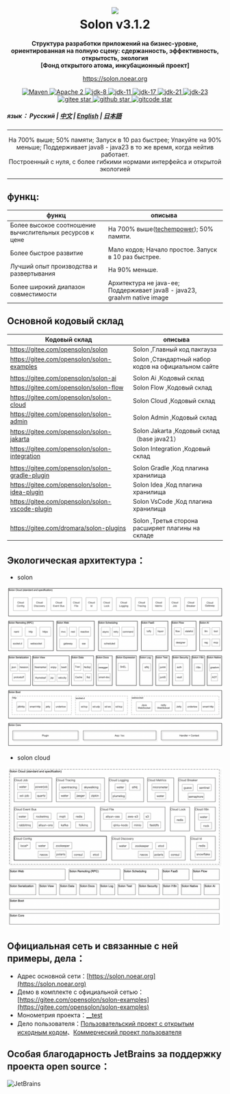 <h1 align="center" style="text-align:center;">
<img src="solon_icon.png" width="128" />
<br />
Solon v3.1.2
</h1>
<p align="center">
	<strong>Структура разработки приложений на бизнес-уровне, ориентированная на полную сцену: сдержанность, эффективность, открытость, экология</strong>
    <br/>
    <strong>[Фонд открытого атома, инкубационный проект]</strong>
</p>
<p align="center">
	<a href="https://solon.noear.org/">https://solon.noear.org</a>
</p>

<p align="center">
    <a target="_blank" href="https://central.sonatype.com/search?q=org.noear%3Asolon-parent">
        <img src="https://img.shields.io/maven-central/v/org.noear/solon.svg?label=Maven%20Central" alt="Maven" />
    </a>
    <a target="_blank" href="LICENSE">
		<img src="https://img.shields.io/:License-Apache2-blue.svg" alt="Apache 2" />
	</a>
    <a target="_blank" href="https://www.oracle.com/java/technologies/javase/javase-jdk8-downloads.html">
		<img src="https://img.shields.io/badge/JDK-8-green.svg" alt="jdk-8" />
	</a>
    <a target="_blank" href="https://www.oracle.com/java/technologies/javase/jdk11-archive-downloads.html">
		<img src="https://img.shields.io/badge/JDK-11-green.svg" alt="jdk-11" />
	</a>
    <a target="_blank" href="https://www.oracle.com/java/technologies/javase/jdk17-archive-downloads.html">
		<img src="https://img.shields.io/badge/JDK-17-green.svg" alt="jdk-17" />
	</a>
    <a target="_blank" href="https://www.oracle.com/java/technologies/javase/jdk21-archive-downloads.html">
		<img src="https://img.shields.io/badge/JDK-21-green.svg" alt="jdk-21" />
	</a>
    <a target="_blank" href="https://www.oracle.com/java/technologies/javase/jdk23-archive-downloads.html">
		<img src="https://img.shields.io/badge/JDK-23-green.svg" alt="jdk-23" />
	</a>
    <br />
    <a target="_blank" href='https://gitee.com/opensolon/solon/stargazers'>
		<img src='https://gitee.com/opensolon/solon/badge/star.svg' alt='gitee star'/>
	</a>
    <a target="_blank" href='https://github.com/opensolon/solon/stargazers'>
		<img src="https://img.shields.io/github/stars/opensolon/solon.svg?style=flat&logo=github" alt="github star"/>
	</a>
    <a target="_blank" href='https://gitcode.com/opensolon/solon/stargazers'>
		<img src='https://gitcode.com/opensolon/solon/star/badge.svg' alt='gitcode star'/>
	</a>
</p>


##### язык： Русский | [中文](README_CN.md)  | [English](README_EN.md) | [日本語](README_JP.md)

<hr />

<p align="center">
На 700% выше; 50% памяти; Запуск в 10 раз быстрее; Упакуйте на 90% меньше; Поддерживает java8 - java23 в то же время, когда нейтив работает.
<br/>
Построенный с нуля, с более гибкими нормами интерфейса и открытой экологией
</p>
<hr />

## функц:


| функц                                                      | описыва                                                                   | 
|------------------------------------------------------------|---------------------------------------------------------------------------| 
| Более высокое соотношение вычислительных ресурсов к цене   | На 700% выше([techempower](https://www.techempower.com/benchmarks/#hw=ph&test=plaintext&section=data-r23)); 50% памяти.                                               |
| Более быстрое развитие                                     | Мало кодов; Начало простое. Запуск в 10 раз быстрее.                      |
| Лучший опыт производства и развертывания                   | На 90% меньше.                                                            |
| Более широкий диапазон совместимости                       | Архитектура не java-ee; Поддерживает java8 - java23, graalvm native image |


## Основной кодовый склад


| Кодовый склад                                   | описыва                                             | 
|-------------------------------------------------|-----------------------------------------------------| 
| https://gitee.com/opensolon/solon               | Solon ,Главный код пакгауза                         | 
| https://gitee.com/opensolon/solon-examples      | Solon ,Стандартный набор кодов на официальном сайте |
|                                                 |                                                     |
| https://gitee.com/opensolon/solon-ai            | Solon Ai ,Кодовый склад                             | 
| https://gitee.com/opensolon/solon-flow          | Solon Flow ,Кодовый склад                           | 
| https://gitee.com/opensolon/solon-cloud         | Solon Cloud ,Кодовый склад                          | 
| https://gitee.com/opensolon/solon-admin         | Solon Admin ,Кодовый склад                          | 
| https://gitee.com/opensolon/solon-jakarta       | Solon Jakarta ,Кодовый склад（base java21）           | 
| https://gitee.com/opensolon/solon-integration   | Solon Integration ,Кодовый склад                    | 
|                                                 |                                                     |
| https://gitee.com/opensolon/solon-gradle-plugin | Solon Gradle ,Код плагина хранилища                 | 
| https://gitee.com/opensolon/solon-idea-plugin   | Solon Idea ,Код плагина хранилища                   | 
| https://gitee.com/opensolon/solon-vscode-plugin | Solon VsCode ,Код плагина хранилища                 | 
|                                                 |                                                     |
| https://gitee.com/dromara/solon-plugins         | Solon ,Третья сторона расширяет плагины на складе   | 



## Экологическая архитектура：

* solon

<img src="solon_schema.png" width="700" />

* solon cloud

<img src="solon_cloud_schema.png" width="700" />

## Официальная сеть и связанные с ней примеры, дела：

* Адрес основной сети：[https://solon.noear.org](https://solon.noear.org)
* Демо в комплекте с официальной сетью：[https://gitee.com/opensolon/solon-examples](https://gitee.com/opensolon/solon-examples)
* Монометрия проекта：[__test](./__test/) 
* Дело пользователя：[Пользовательский проект с открытым исходным кодом](https://solon.noear.org/article/555)、[Коммерческий проект пользователя](https://solon.noear.org/article/cases)


## Особая благодарность JetBrains за поддержку проекта open source：

<a href="https://jb.gg/OpenSourceSupport">
  <img src="https://user-images.githubusercontent.com/8643542/160519107-199319dc-e1cf-4079-94b7-01b6b8d23aa6.png" align="left" height="100" width="100"  alt="JetBrains">
</a>

